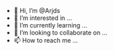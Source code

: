- 👋 Hi, I’m @Arjds
- 👀 I’m interested in ...
- 🌱 I’m currently learning ...
- 💞️ I’m looking to collaborate on ...
- 📫 How to reach me ...

<!---
Arjds/Arjds is a ✨ special ✨ repository because its `README.md` (this file) appears on your GitHub profile.
You can click the Preview link to take a look at your changes.
--->
